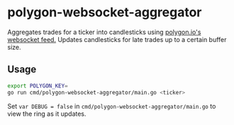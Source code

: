 # polygon-websocket-aggregator

Aggregates trades for a ticker into candlesticks using [polygon.io's websocket feed.](https://polygon.io/docs/websockets/getting-started) Updates candlesticks for late trades up to a certain buffer size.

## Usage
```sh
export POLYGON_KEY=
go run cmd/polygon-websocket-aggregator/main.go <ticker>
```

Set `var DEBUG = false` in `cmd/polygon-websocket-aggregator/main.go` to view the ring as it updates.
